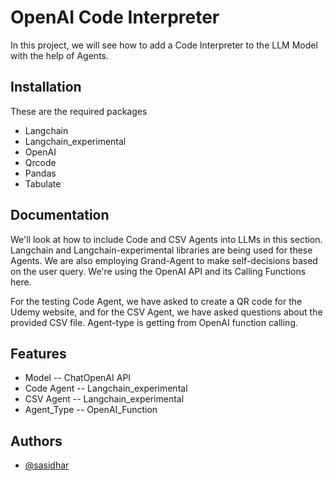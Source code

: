 # OpenAI Code Interpreter 

In this project, we will see how to add a Code Interpreter to the LLM Model with the help of Agents.

## Installation

These are the required packages

* Langchain
* Langchain_experimental
* OpenAI
* Qrcode
* Pandas
* Tabulate

## Documentation


We'll look at how to include Code and CSV Agents into LLMs in this section. Langchain and Langchain-experimental libraries are being used for these Agents. We are also employing Grand-Agent to make self-decisions based on the user query. We're using the OpenAI API and its Calling Functions here.

For the testing Code Agent, we have asked to create a QR code for the Udemy website, and for the CSV Agent, we have asked questions about the provided CSV file. Agent-type is getting from OpenAI function calling.

## Features

* Model -- ChatOpenAI API
* Code Agent -- Langchain_experimental 
* CSV Agent -- Langchain_experimental
* Agent_Type -- OpenAI_Function 


## Authors

- [@sasidhar](https://github.com/sastrysasi4)

